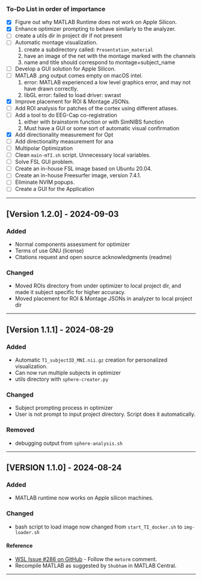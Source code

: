 ### To-Do List in order of importance

- [x] Figure out why MATLAB Runtime does not work on Apple Silicon.
- [x] Enhance optimizer prompting to behave similarly to the analyzer.
- [ ] create a utils dir in project dir if not present
- [ ] Automatic montage visualization.
    1. create a subdirectory called: `Presentation_material` 
    2. have an image of the net with the montage marked with the channels
    3. name and title should correspond to montage+subject_name
- [ ] Develop a GUI solution for Apple Silicon.
- [ ] MATLAB .png output comes empty on macOS intel.
    1. error: MATLAB experienced a low level graphics error, and may not have drawn correctly.
    2. libGL error: failed to load driver: swrast
- [x] Improve placement for ROI & Montage JSONs.
- [ ] Add ROI analysis for patches of the cortex using different atlases.
- [ ] Add a tool to do EEG-Cap co-registration
    1. either with brainstorm function or with SimNIBS function
    2. Must have a GUI or some sort of automatic visual confirmation
- [x] Add directionality measurement for Opt
- [ ] Add directionality measurement for ana
- [ ] Multipolar Optimization
- [ ] Clean `main-mTI.sh` script. Unnecessary local variables. 
- [ ] Solve FSL GUI problem.
- [ ] Create an in-house FSL image based on Ubuntu 20.04.
- [ ] Create an in-house Freesurfer image, version 7.4.1.
- [ ] Eliminate NVIM popups.
- [ ] Create a GUI for the Application

---

## [Version 1.2.0] - 2024-09-03

### Added
- Normal components assessment for optimizer
- Terms of use GNU (license)
- Citations request and open source acknowledgments (readme)

### Changed
- Moved ROIs directory from under optimizer to local project dir, and made it subject specific for higher accuracy.
- Moved placement for ROI & Montage JSONs in analyzer to local project dir

---

## [Version 1.1.1] - 2024-08-29

### Added
- Automatic `T1_subjectID_MNI.nii.gz` creation for personalized visualization.
- Can now run multiple subjects in optimizer
- utils directory with `sphere-creater.py`

### Changed
- Subject prompting process in optimizer 
- User is not prompt to input project directory. Script does it automatically.

### Removed
- debugging output from `sphere-analysis.sh`

---

## [VERSION 1.1.0] - 2024-08-24

### Added
- MATLAB runtime now works on Apple silicon machines.

### Changed
- bash script to load image now changed from `start_TI_docker.sh` to `img-loader.sh`

#### Reference
- [WSL Issue #286 on GitHub](https://github.com/microsoft/WSL/issues/286) - Follow the `metorm` comment.
- Recompile MATLAB as suggested by `Shubham` in MATLAB Central.

---
